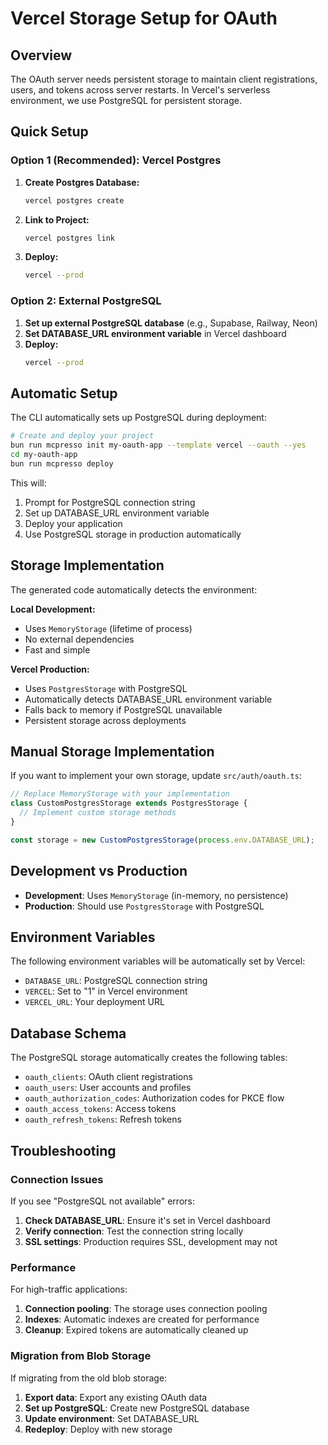 # Vercel Storage Setup for OAuth

## Overview

The OAuth server needs persistent storage to maintain client registrations, users, and tokens across server restarts. In Vercel's serverless environment, we use PostgreSQL for persistent storage.

## Quick Setup

### Option 1 (Recommended): Vercel Postgres

1. **Create Postgres Database:**
   ```bash
   vercel postgres create
   ```

2. **Link to Project:**
   ```bash
   vercel postgres link
   ```

3. **Deploy:**
   ```bash
   vercel --prod
   ```

### Option 2: External PostgreSQL

1. **Set up external PostgreSQL database** (e.g., Supabase, Railway, Neon)
2. **Set DATABASE_URL environment variable** in Vercel dashboard
3. **Deploy:**
   ```bash
   vercel --prod
   ```

## Automatic Setup

The CLI automatically sets up PostgreSQL during deployment:

```bash
# Create and deploy your project
bun run mcpresso init my-oauth-app --template vercel --oauth --yes
cd my-oauth-app
bun run mcpresso deploy
```

This will:
1. Prompt for PostgreSQL connection string
2. Set up DATABASE_URL environment variable
3. Deploy your application
4. Use PostgreSQL storage in production automatically

## Storage Implementation

The generated code automatically detects the environment:

**Local Development:**
- Uses `MemoryStorage` (lifetime of process)
- No external dependencies
- Fast and simple

**Vercel Production:**
- Uses `PostgresStorage` with PostgreSQL
- Automatically detects DATABASE_URL environment variable
- Falls back to memory if PostgreSQL unavailable
- Persistent storage across deployments

## Manual Storage Implementation

If you want to implement your own storage, update `src/auth/oauth.ts`:

```typescript
// Replace MemoryStorage with your implementation
class CustomPostgresStorage extends PostgresStorage {
  // Implement custom storage methods
}

const storage = new CustomPostgresStorage(process.env.DATABASE_URL);
```

## Development vs Production

- **Development**: Uses `MemoryStorage` (in-memory, no persistence)
- **Production**: Should use `PostgresStorage` with PostgreSQL

## Environment Variables

The following environment variables will be automatically set by Vercel:

- `DATABASE_URL`: PostgreSQL connection string
- `VERCEL`: Set to "1" in Vercel environment
- `VERCEL_URL`: Your deployment URL

## Database Schema

The PostgreSQL storage automatically creates the following tables:

- `oauth_clients`: OAuth client registrations
- `oauth_users`: User accounts and profiles
- `oauth_authorization_codes`: Authorization codes for PKCE flow
- `oauth_access_tokens`: Access tokens
- `oauth_refresh_tokens`: Refresh tokens

## Troubleshooting

### Connection Issues

If you see "PostgreSQL not available" errors:

1. **Check DATABASE_URL**: Ensure it's set in Vercel dashboard
2. **Verify connection**: Test the connection string locally
3. **SSL settings**: Production requires SSL, development may not

### Performance

For high-traffic applications:

1. **Connection pooling**: The storage uses connection pooling
2. **Indexes**: Automatic indexes are created for performance
3. **Cleanup**: Expired tokens are automatically cleaned up

### Migration from Blob Storage

If migrating from the old blob storage:

1. **Export data**: Export any existing OAuth data
2. **Set up PostgreSQL**: Create new PostgreSQL database
3. **Update environment**: Set DATABASE_URL
4. **Redeploy**: Deploy with new storage 